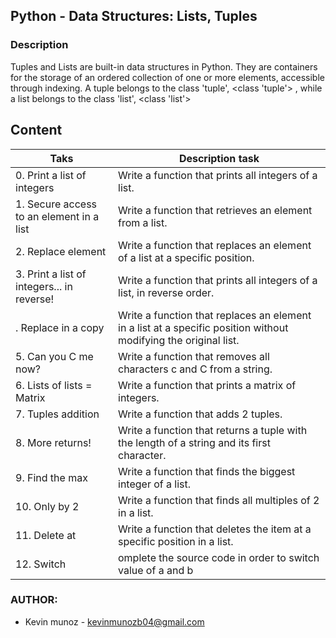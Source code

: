 ## Python - Data Structures: Lists, Tuples

### Description
Tuples and Lists are built-in data structures in Python. They are containers for the storage of an ordered collection of one or more elements, accessible through indexing. A tuple belongs to the class 'tuple', <class 'tuple'> , while a list belongs to the class 'list', <class 'list'>

## Content
|Taks|Description task|
|--------|--------|
|    0. Print a list of integers    |    Write a function that prints all integers of a list.    |
|    1. Secure access to an element in a list    |    Write a function that retrieves an element from a list.    |
|    2. Replace element    |    Write a function that replaces an element of a list at a specific position.    |
|    3. Print a list of integers... in reverse!    |    Write a function that prints all integers of a list, in reverse order.    |
|    . Replace in a copy    |    Write a function that replaces an element in a list at a specific position without modifying the original list.    |
|    5. Can you C me now?    |    Write a function that removes all characters c and C from a string.    |
|    6. Lists of lists = Matrix    |    Write a function that prints a matrix of integers.    |
|    7. Tuples addition    |    Write a function that adds 2 tuples.    |
|    8. More returns!    |    Write a function that returns a tuple with the length of a string and its first character.    |
|    9. Find the max    |    Write a function that finds the biggest integer of a list.    |
|    10. Only by 2    |    Write a function that finds all multiples of 2 in a list.    |
|    11. Delete at    |    Write a function that deletes the item at a specific position in a list.    |
|    12. Switch    |    omplete the source code in order to switch value of a and b    |

### AUTHOR:

- Kevin munoz - kevinmunozb04@gmail.com